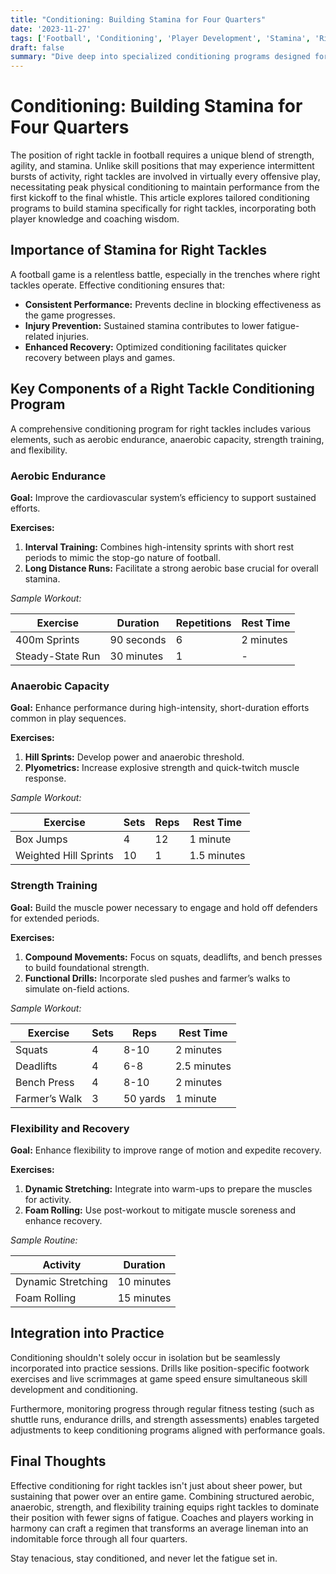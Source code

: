 ```yaml
---
title: "Conditioning: Building Stamina for Four Quarters"
date: '2023-11-27'
tags: ['Football', 'Conditioning', 'Player Development', 'Stamina', 'Right Tackle', 'Fitness', 'Coaching']
draft: false
summary: "Dive deep into specialized conditioning programs designed for right tackles, focusing on increasing stamina and ensuring peak performance throughout the entirety of a game."
---
```


# Conditioning: Building Stamina for Four Quarters

The position of right tackle in football requires a unique blend of strength, agility, and stamina. Unlike skill positions that may experience intermittent bursts of activity, right tackles are involved in virtually every offensive play, necessitating peak physical conditioning to maintain performance from the first kickoff to the final whistle. This article explores tailored conditioning programs to build stamina specifically for right tackles, incorporating both player knowledge and coaching wisdom.

## Importance of Stamina for Right Tackles

A football game is a relentless battle, especially in the trenches where right tackles operate. Effective conditioning ensures that:

- **Consistent Performance:** Prevents decline in blocking effectiveness as the game progresses.
- **Injury Prevention:** Sustained stamina contributes to lower fatigue-related injuries.
- **Enhanced Recovery:** Optimized conditioning facilitates quicker recovery between plays and games.

## Key Components of a Right Tackle Conditioning Program

A comprehensive conditioning program for right tackles includes various elements, such as aerobic endurance, anaerobic capacity, strength training, and flexibility.

### Aerobic Endurance

**Goal:** Improve the cardiovascular system’s efficiency to support sustained efforts.

**Exercises:**

1. **Interval Training:** Combines high-intensity sprints with short rest periods to mimic the stop-go nature of football.
2. **Long Distance Runs:** Facilitate a strong aerobic base crucial for overall stamina.

*Sample Workout:* 

| **Exercise**       | **Duration**  | **Repetitions** | **Rest Time** |
|--------------------|---------------|-----------------|----------------|
| 400m Sprints       | 90 seconds    | 6               | 2 minutes      |
| Steady-State Run   | 30 minutes    | 1               | -              |

### Anaerobic Capacity

**Goal:** Enhance performance during high-intensity, short-duration efforts common in play sequences.

**Exercises:**

1. **Hill Sprints:** Develop power and anaerobic threshold.
2. **Plyometrics:** Increase explosive strength and quick-twitch muscle response.

*Sample Workout:*

| **Exercise**             | **Sets**  | **Reps** | **Rest Time** |
|--------------------------|-----------|----------|---------------|
| Box Jumps                | 4         | 12       | 1 minute      |
| Weighted Hill Sprints    | 10        | 1        | 1.5 minutes   |

### Strength Training

**Goal:** Build the muscle power necessary to engage and hold off defenders for extended periods.

**Exercises:**

1. **Compound Movements:** Focus on squats, deadlifts, and bench presses to build foundational strength.
2. **Functional Drills:** Incorporate sled pushes and farmer’s walks to simulate on-field actions.

*Sample Workout:*

| **Exercise**      | **Sets** | **Reps** | **Rest Time** |
|-------------------|----------|----------|---------------|
| Squats            | 4        | 8-10     | 2 minutes     |
| Deadlifts         | 4        | 6-8      | 2.5 minutes   |
| Bench Press       | 4        | 8-10     | 2 minutes     |
| Farmer’s Walk     | 3        | 50 yards | 1 minute      |

### Flexibility and Recovery

**Goal:** Enhance flexibility to improve range of motion and expedite recovery.

**Exercises:**

1. **Dynamic Stretching:** Integrate into warm-ups to prepare the muscles for activity.
2. **Foam Rolling:** Use post-workout to mitigate muscle soreness and enhance recovery.

*Sample Routine:*

| **Activity**            | **Duration** |
|-------------------------|--------------|
| Dynamic Stretching      | 10 minutes   |
| Foam Rolling            | 15 minutes   |

## Integration into Practice

Conditioning shouldn't solely occur in isolation but be seamlessly incorporated into practice sessions. Drills like position-specific footwork exercises and live scrimmages at game speed ensure simultaneous skill development and conditioning. 

Furthermore, monitoring progress through regular fitness testing (such as shuttle runs, endurance drills, and strength assessments) enables targeted adjustments to keep conditioning programs aligned with performance goals.

## Final Thoughts

Effective conditioning for right tackles isn't just about sheer power, but sustaining that power over an entire game. Combining structured aerobic, anaerobic, strength, and flexibility training equips right tackles to dominate their position with fewer signs of fatigue. Coaches and players working in harmony can craft a regimen that transforms an average lineman into an indomitable force through all four quarters.

Stay tenacious, stay conditioned, and never let the fatigue set in.
```

